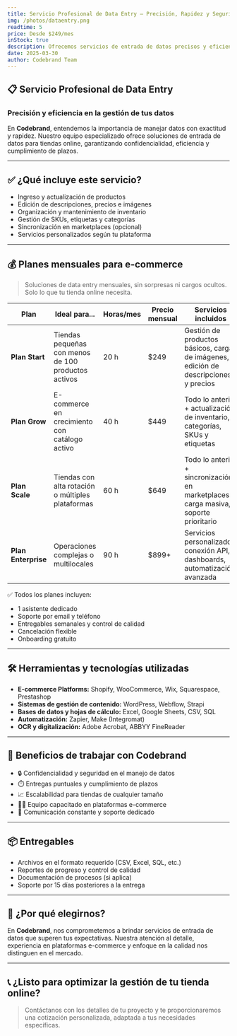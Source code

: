 ```yaml
---
title: Servicio Profesional de Data Entry – Precisión, Rapidez y Seguridad
img: /photos/dataentry.png
readtime: 5
price: Desde $249/mes
inStock: true
description: Ofrecemos servicios de entrada de datos precisos y eficientes, adaptados a tiendas e-commerce. Nuestro equipo especializado te ayuda a gestionar tu catálogo, actualizar productos, organizar tu inventario y mantener tu tienda online al día.
date: 2025-03-30
author: Codebrand Team
---
```


## 📋 Servicio Profesional de Data Entry

### Precisión y eficiencia en la gestión de tus datos

En **Codebrand**, entendemos la importancia de manejar datos con exactitud y rapidez. Nuestro equipo especializado ofrece soluciones de entrada de datos para tiendas online, garantizando confidencialidad, eficiencia y cumplimiento de plazos.

---

## ✅ ¿Qué incluye este servicio?

- Ingreso y actualización de productos
- Edición de descripciones, precios e imágenes
- Organización y mantenimiento de inventario
- Gestión de SKUs, etiquetas y categorías
- Sincronización en marketplaces (opcional)
- Servicios personalizados según tu plataforma

---

## 💰 Planes mensuales para e-commerce

> Soluciones de data entry mensuales, sin sorpresas ni cargos ocultos. Solo lo que tu tienda online necesita.

| Plan                     | Ideal para...                                        | Horas/mes | Precio mensual | Servicios incluidos                                                                 |
|--------------------------|------------------------------------------------------|-----------|----------------|-------------------------------------------------------------------------------------|
| **Plan Start**           | Tiendas pequeñas con menos de 100 productos activos | 20 h      | $249           | Gestión de productos básicos, carga de imágenes, edición de descripciones y precios |
| **Plan Grow**            | E-commerce en crecimiento con catálogo activo       | 40 h      | $449           | Todo lo anterior + actualización de inventario, categorías, SKUs y etiquetas        |
| **Plan Scale**           | Tiendas con alta rotación o múltiples plataformas   | 60 h      | $649           | Todo lo anterior + sincronización en marketplaces, carga masiva, soporte prioritario |
| **Plan Enterprise**      | Operaciones complejas o multilocales                | 90 h      | $899+          | Servicios personalizados, conexión API, dashboards, automatización avanzada         |

✅ Todos los planes incluyen:

- 1 asistente dedicado
- Soporte por email y teléfono  
- Entregables semanales y control de calidad  
- Cancelación flexible  
- Onboarding gratuito  

---

## 🛠️ Herramientas y tecnologías utilizadas

- **E-commerce Platforms:** Shopify, WooCommerce, Wix, Squarespace, Prestashop
- **Sistemas de gestión de contenido:** WordPress, Webflow, Strapi
- **Bases de datos y hojas de cálculo:** Excel, Google Sheets, CSV, SQL
- **Automatización:** Zapier, Make (Integromat)
- **OCR y digitalización:** Adobe Acrobat, ABBYY FineReader

---

## 🎯 Beneficios de trabajar con Codebrand

- 🔒 Confidencialidad y seguridad en el manejo de datos
- ⏱️ Entregas puntuales y cumplimiento de plazos
- 📈 Escalabilidad para tiendas de cualquier tamaño
- 🧑‍💼 Equipo capacitado en plataformas e-commerce
- 💬 Comunicación constante y soporte dedicado

---

## 📦 Entregables

- Archivos en el formato requerido (CSV, Excel, SQL, etc.)
- Reportes de progreso y control de calidad
- Documentación de procesos (si aplica)
- Soporte por 15 días posteriores a la entrega

---

## 🤝 ¿Por qué elegirnos?

En **Codebrand**, nos comprometemos a brindar servicios de entrada de datos que superen tus expectativas. Nuestra atención al detalle, experiencia en plataformas e-commerce y enfoque en la calidad nos distinguen en el mercado.

---

## 📞 ¿Listo para optimizar la gestión de tu tienda online?

> Contáctanos con los detalles de tu proyecto y te proporcionaremos una cotización personalizada, adaptada a tus necesidades específicas.
